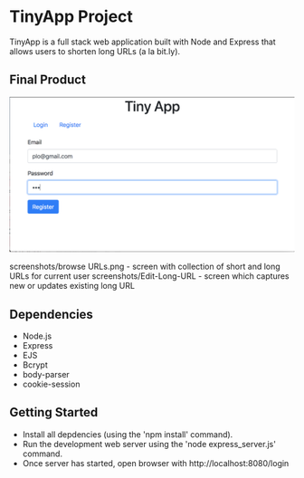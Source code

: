 # TinyApp Project

TinyApp is a full stack web application built with Node and Express that allows
users to shorten long URLs (a la bit.ly).

## Final Product

![Login Screen](/screenshots/login.png)

screenshots/browse URLs.png - screen with collection of short and long URLs for current user
screenshots/Edit-Long-URL - screen which captures new or updates existing long URL

## Dependencies

- Node.js
- Express
- EJS
- Bcrypt
- body-parser
- cookie-session

## Getting Started

- Install all depdencies (using the 'npm install' command).
- Run the development web server using the 'node express_server.js' command.
- Once server has started, open browser with http://localhost:8080/login


